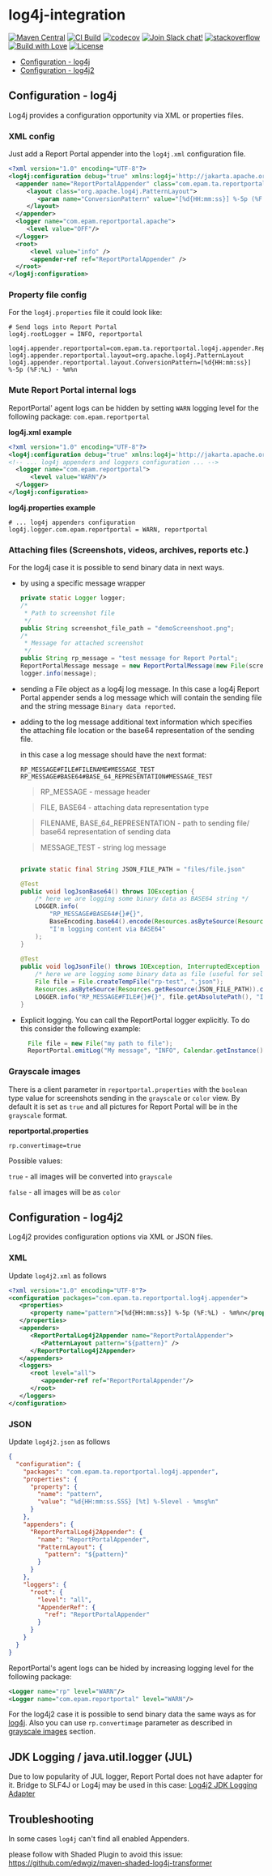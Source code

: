 # log4j-integration
[![Maven Central](https://img.shields.io/maven-central/v/com.epam.reportportal/logger-java-log4j.svg?label=Maven%20Central)](https://search.maven.org/search?q=g:%22com.epam.reportportal%22%20AND%20a:%22logger-java-log4j%22)
[![CI Build](https://github.com/reportportal/logger-java-log4j/actions/workflows/ci.yml/badge.svg)](https://github.com/reportportal/logger-java-log4j/actions/workflows/ci.yml)
[![codecov](https://codecov.io/gh/reportportal/logger-java-log4j/branch/develop/graph/badge.svg?token=iEy7fURz1P)](https://codecov.io/gh/reportportal/logger-java-log4j)
[![Join Slack chat!](https://slack.epmrpp.reportportal.io/badge.svg)](https://slack.epmrpp.reportportal.io/)
[![stackoverflow](https://img.shields.io/badge/reportportal-stackoverflow-orange.svg?style=flat)](http://stackoverflow.com/questions/tagged/reportportal)
[![Build with Love](https://img.shields.io/badge/build%20with-❤%EF%B8%8F%E2%80%8D-lightgrey.svg)](http://reportportal.io?style=flat)
[![License](https://img.shields.io/badge/License-Apache%202.0-blue.svg)](https://opensource.org/licenses/Apache-2.0)

* [Configuration - log4j](https://github.com/reportportal/logger-java-log4j#configuration---log4j)
* [Configuration - log4j2](https://github.com/reportportal/logger-java-log4j#configuration---log4j2)


## Configuration - log4j

Log4j provides a configuration opportunity via XML or properties files.

### XML config 
Just add a Report Portal appender into the `log4j.xml` configuration file.
```xml
<?xml version="1.0" encoding="UTF-8"?>
<log4j:configuration debug="true" xmlns:log4j='http://jakarta.apache.org/log4j/'>
  <appender name="ReportPortalAppender" class="com.epam.ta.reportportal.log4j.appender.ReportPortalAppender">
     <layout class="org.apache.log4j.PatternLayout">
        <param name="ConversionPattern" value="[%d{HH:mm:ss}] %-5p (%F:%L) - %m%n"/>
     </layout>
  </appender>
  <logger name="com.epam.reportportal.apache">
     <level value="OFF"/>
  </logger>
  <root>
      <level value="info" />
      <appender-ref ref="ReportPortalAppender" />
  </root>
</log4j:configuration>
```

### Property file config 

For the `log4j.properties` file it could look like:
```properties
# Send logs into Report Portal
log4j.rootLogger = INFO, reportportal

log4j.appender.reportportal=com.epam.ta.reportportal.log4j.appender.ReportPortalAppender
log4j.appender.reportportal.layout=org.apache.log4j.PatternLayout
log4j.appender.reportportal.layout.ConversionPattern=[%d{HH:mm:ss}] %-5p (%F:%L) - %m%n
```

### Mute Report Portal internal logs
ReportPortal' agent logs can be hidden by setting `WARN` logging level for the following package: `com.epam.reportportal`

**log4j.xml example**
```xml
<?xml version="1.0" encoding="UTF-8"?>
<log4j:configuration debug="true" xmlns:log4j='http://jakarta.apache.org/log4j/'>
<!-- ... log4j appenders and loggers configuration ... -->
  <logger name="com.epam.reportportal">
      <level value="WARN"/>
  </logger>
</log4j:configuration>

```

**log4j.properties example**
```properties
# ... log4j appenders configuration
log4j.logger.com.epam.reportportal = WARN, reportportal
```

### Attaching files (Screenshots, videos, archives, reports etc.)
For the log4j case it is possible to send binary data in next ways.

* by using a specific message wrapper

  ```java
  private static Logger logger;
  /*
   * Path to screenshot file
   */
  public String screenshot_file_path = "demoScreenshoot.png";
  /*
   * Message for attached screenshot
   */
  public String rp_message = "test message for Report Portal";
  ReportPortalMessage message = new ReportPortalMessage(new File(screenshot_file_path), rp_message);
  logger.info(message);
  ```
* sending a File object as a log4j log message. In this case a log4j Report Portal appender sends a log message which will contain the sending file and the string message `Binary data reported`.

* adding to the log message additional text information which specifies the attaching file location or the base64 representation of the sending file.
  
  in this case a log message should have the next format:

  ```
  RP_MESSAGE#FILE#FILENAME#MESSAGE_TEST
  RP_MESSAGE#BASE64#BASE_64_REPRESENTATION#MESSAGE_TEST
  ```
  > RP_MESSAGE - message header  
  
  > FILE, BASE64 - attaching data representation type  
                                                                                                                                                                                                                                                                                                                                                                       
  > FILENAME, BASE_64_REPRESENTATION - path to sending file/ base64 representation of sending data  
                                                                                                                                                                                                                                                                                                                                                                                                                                                                                                                                                                                                                                                                                                                                                                                                                                                                                                                                                                                                                                                                                                                                                                                                                                                                                                                                                                                                                                                                                                                                                                                                       
  > MESSAGE_TEST - string log message

  ```java
  
  private static final String JSON_FILE_PATH = "files/file.json"
  
  @Test
  public void logJsonBase64() throws IOException {
      /* here we are logging some binary data as BASE64 string */
      LOGGER.info(
          "RP_MESSAGE#BASE64#{}#{}",
          BaseEncoding.base64().encode(Resources.asByteSource(Resources.getResource(JSON_FILE_PATH)).read()),
          "I'm logging content via BASE64"
      );
  }
      
  @Test
  public void logJsonFile() throws IOException, InterruptedException {
      /* here we are logging some binary data as file (useful for selenium) */
      File file = File.createTempFile("rp-test", ".json");
      Resources.asByteSource(Resources.getResource(JSON_FILE_PATH)).copyTo(Files.asByteSink(file));
      LOGGER.info("RP_MESSAGE#FILE#{}#{}", file.getAbsolutePath(), "I'm logging content via temp file");
  }
  ```

* Explicit logging. You can call the ReportPortal logger explicitly. To do this consider the following example:
  ```java
    File file = new File("my path to file");
    ReportPortal.emitLog("My message", "INFO", Calendar.getInstance().getTime(), file);
  ```
  
### Grayscale images
There is a client parameter in `reportportal.properties` with the `boolean` type value for screenshots sending in the `grayscale` or 
`color` view. By default it is set as `true` and all pictures for Report Portal will be in the `grayscale` format.

**reportportal.properties**
```properties
rp.convertimage=true
```

 Possible values:
 
`true` - all images will be converted into `grayscale`

`false` - all images will be as `color`

## Configuration - log4j2

Log4j2 provides configuration options via XML or JSON files.
 
### XML
Update `log4j2.xml` as follows

```xml
<?xml version="1.0" encoding="UTF-8"?>
<configuration packages="com.epam.ta.reportportal.log4j.appender">
   <properties>
      <property name="pattern">[%d{HH:mm:ss}] %-5p (%F:%L) - %m%n</property>
   </properties>
   <appenders>
      <ReportPortalLog4j2Appender name="ReportPortalAppender">
         <PatternLayout pattern="${pattern}" />
      </ReportPortalLog4j2Appender>
   </appenders>
   <loggers>
      <root level="all">
         <appender-ref ref="ReportPortalAppender"/>
      </root>
   </loggers>
</configuration>
```    
 
### JSON
Update `log4j2.json` as follows
```JSON
{
  "configuration": {
    "packages": "com.epam.ta.reportportal.log4j.appender",
    "properties": {
      "property": {
        "name": "pattern",
        "value": "%d{HH:mm:ss.SSS} [%t] %-5level - %msg%n"
      }
    },
    "appenders": {
      "ReportPortalLog4j2Appender": {
        "name": "ReportPortalAppender",
        "PatternLayout": {
          "pattern": "${pattern}"
        }
      }
    },
    "loggers": {
      "root": {
        "level": "all",
        "AppenderRef": {
          "ref": "ReportPortalAppender"
        }
      }
    }
  }
}
```
ReportPortal's agent logs can be hided by increasing logging level for the following package:
```xml
<Logger name="rp" level="WARN"/>
<Logger name="com.epam.reportportal" level="WARN"/>
```

For the log4j2 case it is possible to send binary data the same ways as for [log4j](#attaching-files-screenshots-videos-archives-reports-etc).
Also you can use `rp.convertimage` parameter as described in [grayscale images](#grayscale-images) section.

## JDK Logging / java.util.logger (JUL)
Due to low popularity of JUL logger, Report Portal does not have adapter for it. Bridge to SLF4J or Log4j may be used in this case: 
[Log4j2 JDK Logging Adapter](https://logging.apache.org/log4j/2.0/log4j-jul/index.html)

## Troubleshooting

In some cases `log4j` can't find all enabled Appenders.

please follow with Shaded Plugin to avoid this issue: 
https://github.com/edwgiz/maven-shaded-log4j-transformer
